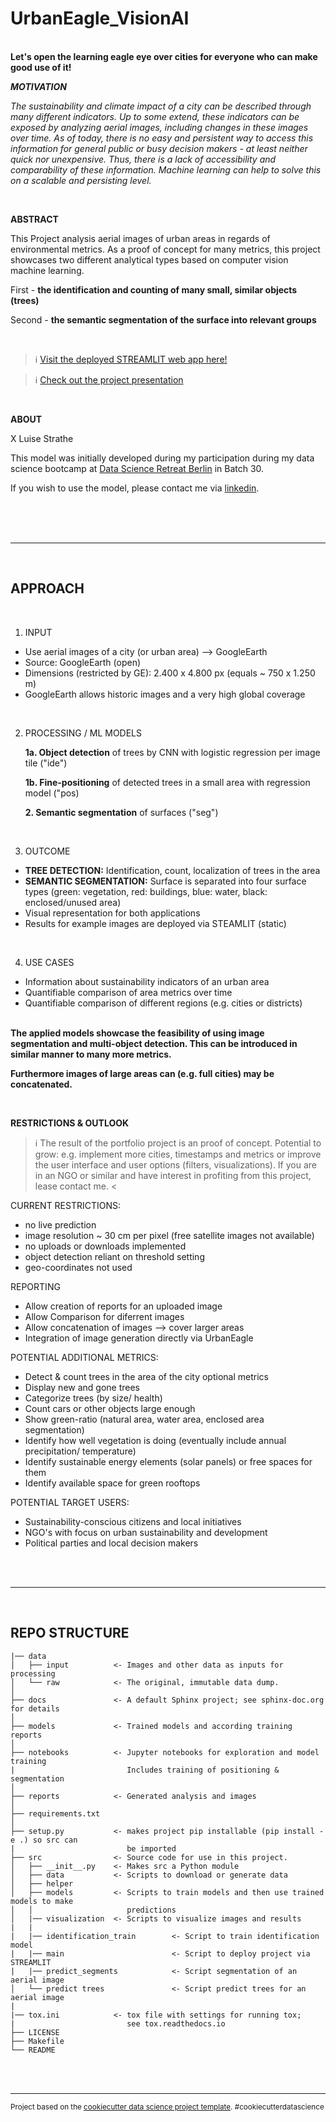 UrbanEagle_VisionAI
==============================
<br>
<b>Let's open the learning eagle eye over cities for everyone who can make good use of it!</b>

<br>

***MOTIVATION***

*The sustainability and climate impact of a city can be described through many different indicators. Up to some extend, these indicators can be exposed by analyzing aerial images, including changes in these images over time. As of today, there is no easy and persistent way to access this information for general public or busy decision makers - at least neither quick nor unexpensive. Thus, there is a lack of accessibility and comparability of these information. Machine learning can help to solve this on a scalable and persisting level.*

<br>

**ABSTRACT**

This Project analysis aerial images of urban areas in regards of environmental metrics. As a proof of concept for many metrics, this project showcases two different analytical types based on computer vision machine learning.

First - **the identification and counting of many small, similar objects (trees)**

Second - **the semantic segmentation of the surface into relevant groups**

<br>

> ℹ️ <a target="_blank" href="https://share.streamlit.io/luisestrathe/urbaneagle_visionai/main/src/main.py"> Visit the deployed STREAMLIT web app here! </a>
   


> ℹ️ <a target="_blank" href="https://github.com/LuiseStrathe/urbaneagle_visionai/blob/main/UrbanEagle_final.pdf"> Check out the project presentation </a>

<br>


**ABOUT**

X Luise Strathe

This model was initially developed during my participation during my data science bootcamp at <a target="_blank" href="https://www.linkedin.com/in/luise-strathe/">Data Science Retreat Berlin</a> in Batch 30.

If you wish to use the model, please contact me via 
<a target="_blank" href="https://www.linkedin.com/in/luise-strathe/">linkedin</a>.
<br><br> 

<br><br>

----
<br>

APPROACH
----------------------------------------

<br>


1) INPUT  
- Use aerial images of a city (or urban area) --> GoogleEarth
- Source: GoogleEarth (open)
- Dimensions (restricted by GE): 2.400 x 4.800 px (equals ~ 750 x 1.250 m)
- GoogleEarth allows historic images and a very high global coverage

<br>

2) PROCESSING / ML MODELS

    **1a.   Object detection** of trees by CNN with logistic regression per image tile ("ide")

    **1b.   Fine-positioning** of detected trees in a small area with regression model ("pos)

    **2.    Semantic segmentation** of surfaces ("seg")

<br>

3) OUTCOME

- <b>TREE DETECTION:</b> Identification, count, localization of trees in the area
- <b>SEMANTIC SEGMENTATION:</b> Surface is separated into four surface types
   (green: vegetation, red: buildings, blue: water, black: enclosed/unused area)
- Visual representation for both applications
- Results for example images are deployed via STEAMLIT (static)

<br>

4) USE CASES
- Information about sustainability indicators of an urban area
- Quantifiable comparison of area metrics over time
- Quantifiable comparison of different regions (e.g. cities or districts) 

<br>
<b>The applied models showcase the feasibility of using image segmentation and multi-object detection. This can be introduced in similar manner to many more metrics.

Furthermore images of large areas can (e.g. full cities) may be concatenated.</b>


<br>



**RESTRICTIONS & OUTLOOK**

> ℹ️ The result of the portfolio project is an proof of concept. Potential to grow: e.g. implement more cities, timestamps and metrics or improve the user interface and user options (filters, visualizations).
If you are in an NGO or similar and have interest in profiting from this project, lease contact me.
< 


CURRENT RESTRICTIONS:
- no live prediction
- image resolution ~ 30 cm per pixel (free satellite images not available)
- no uploads or downloads implemented
- object detection reliant on threshold setting
- geo-coordinates not used

REPORTING
- Allow creation of reports for an uploaded image
- Allow Comparison for diferrent images
- Allow concatenation of images --> cover larger areas
- Integration of image generation directly via UrbanEagle

POTENTIAL ADDITIONAL METRICS:
- Detect & count trees in the area of the city
optional metrics
- Display new and gone trees
- Categorize trees (by size/ health)
- Count cars or other objects large enough
- Show green-ratio (natural area, water area, enclosed area segmentation)
- Identify how well vegetation is doing (eventually include annual precipitation/ temperature)
- Identify sustainable energy elements (solar panels) or free spaces for them
- Identify available space for green rooftops

POTENTIAL TARGET USERS:
- Sustainability-conscious citizens and local initiatives
- NGO's with focus on urban sustainability and development
- Political parties and local decision makers




<br><br> 

----
<br>

REPO STRUCTURE
-----------------------------------------

    
    |── data
    │   ├── input          <- Images and other data as inputs for processing
    │   └── raw            <- The original, immutable data dump.
    │
    ├── docs               <- A default Sphinx project; see sphinx-doc.org for details
    │
    ├── models             <- Trained models and according training reports
    │
    ├── notebooks          <- Jupyter notebooks for exploration and model training
    |                         Includes training of positioning & segmentation
    │
    ├── reports            <- Generated analysis and images
    │
    ├── requirements.txt   
    │
    ├── setup.py           <- makes project pip installable (pip install -e .) so src can 
    |                         be imported
    ├── src                <- Source code for use in this project.
    │   ├── __init__.py    <- Makes src a Python module
    │   ├── data           <- Scripts to download or generate data
    │   ├── helper         
    │   ├── models         <- Scripts to train models and then use trained models to make
    │   │                     predictions
    │   |── visualization  <- Scripts to visualize images and results
    |   |
    |   |── identification_train        <- Script to train identification model
    |   |── main                        <- Script to deploy project via STREAMLIT
    |   |── predict_segments            <- Script segmentation of an aerial image
    │   └── predict trees               <- Script predict trees for an aerial image
    |
    |── tox.ini            <- tox file with settings for running tox; 
    |                         see tox.readthedocs.io
    ├── LICENSE 
    ├── Makefile    
    └── README   





<br><br> 

----
<p><small>Project based on the <a target="_blank" href="https://drivendata.github.io/cookiecutter-data-science/">cookiecutter data science project template</a>. #cookiecutterdatascience</small></p>

